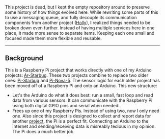 This project is dead, but I kept the empty repository around to preserve some history of how things evolved here. While rewriting some parts of this to use a messaging queue, and fully decouple its communication components from another project ([Holly](https://github.com/projectweekend/Holly)), I realized things needed to be broken down even further. Instead of having multiple services here in one place, it made more sense to separate items. Keeping each one small and focused made them more flexible and reusable.

--------------------------------------------------------------------------------------------

## Background

This is a Raspberry Pi project that works directly with one of my Arduino projects: [Ar-Starbug](https://github.com/projectweekend/Ar-Starbug). These two projects combine to replace two older ones: [Pi-Starbug](https://github.com/projectweekend/Pi-Starbug) and [Pi-Nova-5](https://github.com/projectweekend/Pi-Nova-5). The sensor logic for each older project has been moved off of a Raspberry Pi and onto an Arduino. This new structure:

* Let's the Arduino do what it does best: run a small, fast loop and read data from various sensors. It can communicate with the Raspberry Pi using both digital GPIO pins and serial when needed.
* Frees up one of my Raspberry Pis. Instead of using two, now I only need one. Also since this project is designed to collect and report data for another [project](https://github.com/projectweekend/Holly), the Pi is a perfect fit. Connecting an Arduino to the internet and sending/receiving data is misreably tedious in my opinion. The Pi does a much better job.
